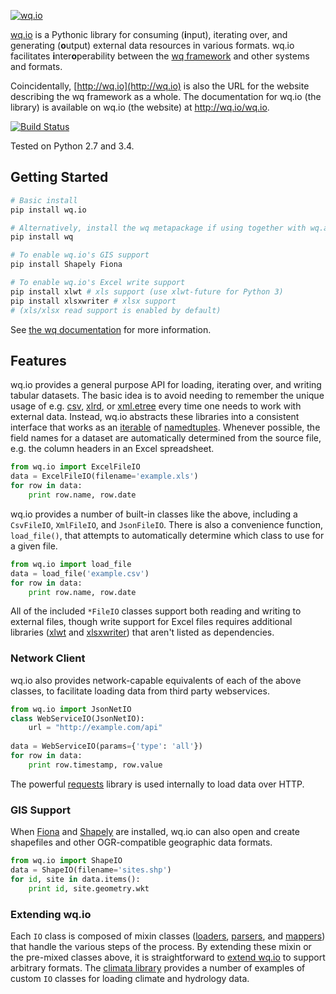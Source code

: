 [![wq.io](https://raw.github.com/wq/wq/master/images/256/wq.io.png)](http://wq.io/wq.io)

[wq.io] is a Pythonic library for consuming (<b>i</b>nput), iterating over, and generating (<b>o</b>utput) external data resources in various formats.  wq.io facilitates <b>i</b>nter<b>o</b>perability between the [wq framework] and other systems and formats. 

Coincidentally, [http://wq.io](http://wq.io) is also the URL for the website describing the wq framework as a whole.  The documentation for wq.io (the library) is available on wq.io (the website) at <http://wq.io/wq.io>.

[![Build Status](https://travis-ci.org/wq/wq.io.png?branch=master)](https://travis-ci.org/wq/wq.io)

Tested on Python 2.7 and 3.4.

## Getting Started

```bash
# Basic install
pip install wq.io

# Alternatively, install the wq metapackage if using together with wq.app and/or wq.db:
pip install wq

# To enable wq.io's GIS support
pip install Shapely Fiona

# To enable wq.io's Excel write support
pip install xlwt # xls support (use xlwt-future for Python 3)
pip install xlsxwriter # xlsx support
# (xls/xlsx read support is enabled by default)
```

See [the wq documentation] for more information.

## Features

wq.io provides a general purpose API for loading, iterating over, and writing tabular datasets.  The basic idea is to avoid needing to remember the unique usage of e.g. [csv], [xlrd], or [xml.etree] every time one needs to work with external data.  Instead, wq.io abstracts these libraries into a consistent interface that works as an [iterable] of [namedtuples].  Whenever possible, the field names for a dataset are automatically determined from the source file, e.g. the column headers in an Excel spreadsheet.

```python
from wq.io import ExcelFileIO
data = ExcelFileIO(filename='example.xls')
for row in data:
    print row.name, row.date
```

wq.io provides a number of built-in classes like the above, including a `CsvFileIO`, `XmlFileIO`, and `JsonFileIO`.  There is also a convenience function, `load_file()`, that attempts to automatically determine which class to use for a given file.

```python
from wq.io import load_file
data = load_file('example.csv')
for row in data:
    print row.name, row.date
```

All of the included `*FileIO` classes support both reading and writing to external files, though write support for Excel files requires additional libraries ([xlwt] and [xlsxwriter]) that aren't listed as dependencies.

### Network Client

wq.io also provides network-capable equivalents of each of the above classes, to facilitate loading data from third party webservices.

```python
from wq.io import JsonNetIO
class WebServiceIO(JsonNetIO):
    url = "http://example.com/api"
    
data = WebServiceIO(params={'type': 'all'})
for row in data:
    print row.timestamp, row.value
```

The powerful [requests] library is used internally to load data over HTTP.

### GIS Support

When [Fiona] and [Shapely] are installed, wq.io can also open and create shapefiles and other OGR-compatible geographic data formats.

```python
from wq.io import ShapeIO
data = ShapeIO(filename='sites.shp')
for id, site in data.items():
    print id, site.geometry.wkt
```

### Extending wq.io
Each `IO` class is composed of mixin classes ([loaders], [parsers], and [mappers]) that handle the various steps of the process.  By extending these mixin or the pre-mixed classes above, it is straightforward to [extend wq.io] to support arbitrary formats.  The [climata library] provides a number of examples of custom `IO` classes for loading climate and hydrology data.


[wq.io]: http://wq.io/wq.io
[wq framework]: http://wq.io/
[the wq documentation]: http://wq.io/docs/
[csv]: https://docs.python.org/3/library/csv.html
[xlrd]: http://www.python-excel.org/
[xml.etree]: https://docs.python.org/3/library/xml.etree.elementtree.html
[iterable]: https://docs.python.org/3/glossary.html#term-iterable
[namedtuples]: https://docs.python.org/3/library/collections.html#collections.namedtuple
[requests]: http://python-requests.org/
[xlwt]: http://www.python-excel.org/
[xlsxwriter]: https://xlsxwriter.readthedocs.org/
[Fiona]: https://github.com/Toblerity/Fiona
[Shapely]: https://github.com/Toblerity/Shapely
[loaders]: http://wq.io/docs/loaders
[parsers]: http://wq.io/docs/parsers
[mappers]: http://wq.io/docs/mappers
[extend wq.io]: http://wq.io/docs/custom-io
[climata library]: https://github.com/heigeo/climata
